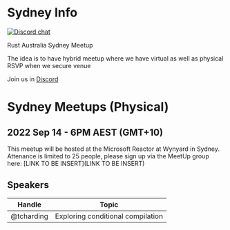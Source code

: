# Sydney Info

[![Discord chat][discord-badge]][discord-url]

Rust Australia Sydney Meetup 

The idea is to have hybrid meetup where we have virtual as well as physical RSVP when we secure venue

Join us in [Discord](https://discord.gg/pW35BNSBeV)

# Sydney Meetups (Physical)

## 2022 Sep 14 - 6PM AEST (GMT+10)

This meetup will be hosted at the Microsoft Reactor at Wynyard in Sydney.
Attenance is limited to 25 people, please sign up via the MeetUp group here: [LINK TO BE INSERT](LINK TO BE INSERT)

## Speakers 

|Handle|Topic|
|---|---|
| @tcharding | Exploring conditional compilation |

[discord-badge]: https://img.shields.io/discord/987700580866723880.svg?logo=discord
[discord-url]: https://discord.gg/pW35BNSBeV

